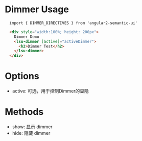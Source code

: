 # Dimmer Usage

```typesctript
  import { DIMMER_DIRECTIVES } from 'angular2-semantic-ui'
```
```html
  <div style="width:100%; height: 200px">
    Dimmer Demo
    <lsu-dimmer [active]="activeDimmer">
      <h2>Dimmer Test</h2>
    </lsu-dimmer>      
  </div>
```

# Options
- active: 可选，用于控制Dimmer的显隐

# Methods
- show: 显示 dimmer 
- hide: 隐藏 dimmer
